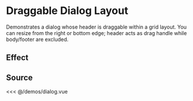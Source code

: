 # Draggable Dialog Layout

Demonstrates a dialog whose header is draggable within a grid layout. You can resize from the right or bottom edge; header acts as drag handle while body/footer are excluded.

## Effect

<ClientOnly>
  <DemoDialog></DemoDialog>
</ClientOnly>

## Source

<<< @/demos/dialog.vue
